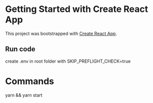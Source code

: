 # Getting Started with Create React App

This project was bootstrapped with [Create React App](https://github.com/facebook/create-react-app).

## Run code

create .env in root folder with SKIP_PREFLIGHT_CHECK=true

# Commands

yarn &&
yarn start
